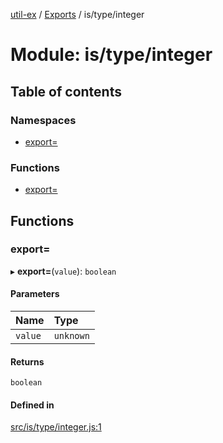 [util-ex](../README.md) / [Exports](../modules.md) / is/type/integer

# Module: is/type/integer

## Table of contents

### Namespaces

- [export=](is_type_integer.export_.md)

### Functions

- [export=](is_type_integer.md#export=)

## Functions

### export&#x3D;

▸ **export=**(`value`): `boolean`

#### Parameters

| Name | Type |
| :------ | :------ |
| `value` | `unknown` |

#### Returns

`boolean`

#### Defined in

[src/is/type/integer.js:1](https://github.com/snowyu/util-ex.js/blob/cfd4615/src/is/type/integer.js#L1)
